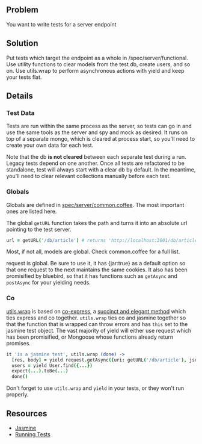 ## Problem

You want to write tests for a server endpoint

## Solution

Put tests which target the endpoint as a whole in /spec/server/functional. Use utility functions to clear models from the test db, create users, and so on. Use utils.wrap to perform asynchronous actions with yield and keep your tests flat.

## Details

### Test Data

Tests are run within the same process as the server, so tests can go in and use the same tools as the server and spy and mock as desired. It runs on top of a separate mongo, which is cleared at process start, so you'll need to create your own data for each test.

Note that the db **is not cleared** between each separate test during a run. Legacy tests depend on one another. Once all tests are refactored to be standalone, test will always start with a clear db by default. In the meantime, you'll need to clear relevant collections manually before each test.

### Globals

Globals are defined in [spec/server/common.coffee](https://github.com/codecombat/codecombat/blob/master/spec/server/common.coffee). The most important ones are listed here.

The global `getURL` function takes the path and turns it into an absolute url pointing to the test server.

```coffeescript
url = getURL('/db/article') # returns 'http://localhost:3001/db/article'
```

Most, if not all, models are global. Check common.coffee for a full list.

request is global. Be sure to use it, it has {jar:true} as a default option so that one request to the next maintains the same cookies. It also has been promisified by bluebird, so that it has functions such as `getAsync` and `postAsync` for your yielding needs.

### Co

[utils.wrap](https://github.com/codecombat/codecombat/blob/acba838db46b95cff67a7963f04ff76d84c190a9/spec/server/utils.coffee#L59-L62) is based on [co-express](https://github.com/mciparelli/co-express), a [succinct and elegant method](https://github.com/mciparelli/co-express/blob/master/index.js) which ties express and co together. `utils.wrap` ties co and jasmine together so that the function that is wrapped can throw errors and has `this` set to the jasmine test object. The vast majority of yield will either use request which has been promisified, or Mongoose whose functions already return promises.

```coffeescript
it 'is a jasmine test', utils.wrap (done) ->
  [res, body] = yield request.getAsync({uri: getURL('/db/article'), json: true})
  users = yield User.find({...})
  expect(...).toBe(...)
  done()
```

Don't forget to use `utils.wrap` and `yield` in your tests, or they won't run properly.

## Resources

* [Jasmine](http://jasmine.github.io/2.4/introduction.html)
* [Running Tests](https://github.com/codecombat/codecombat/wiki/Testing)
